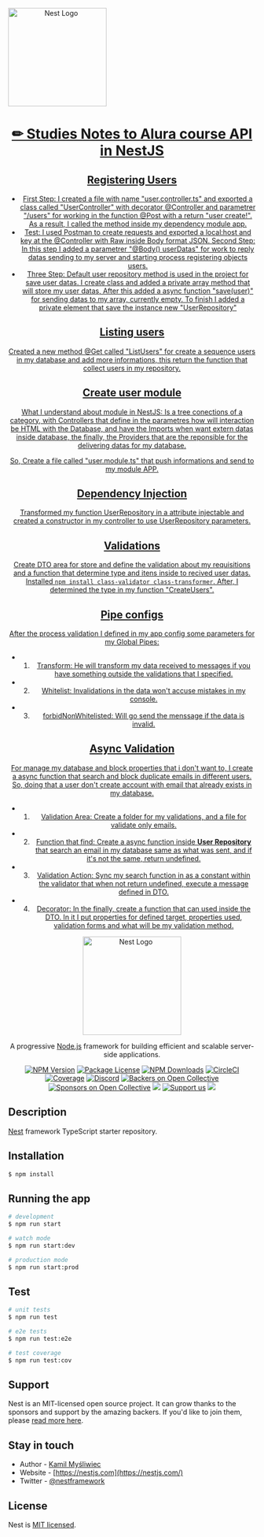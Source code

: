 <a href="https://github.com/AninhaPardini" align="center" target="blank" border-radius= "50px"><img src="https://avatars.githubusercontent.com/u/108814319?v=4" width="200" alt="Nest Logo" /><h1 align="center" display="block">✏ Studies Notes to Alura course API in NestJS</h1>

## Registering Users

- First Step: I created a file with name "user.controller.ts" and exported a class called "UserController" with decorator @Controller and parametrer "/users" for working in the function @Post with a return "user create!". As a result, I called the method inside my dependency module app.
- Test: I used Postman to create requests and exported a local:host and key at the @Controller with Raw inside Body format JSON.
  Second Step: In this step I added a parametrer "@Body() userDatas" for work to reply datas sending to my server and starting process registering objects users.
- Three Step: Default user repository method is used in the project for save user datas. I create class and added a private array method that will store my user datas, After this added a async function "save(user)" for sending datas to my array, currently empty. To finish I added a private element that save the instance new "UserRepository"

## Listing users

Created a new method @Get called "ListUsers" for create a sequence users in my database and add more informations, this return the function that collect users in my repository.

## Create user module

What I understand about module in NestJS: Is a tree conections of a category, with Controllers that define in the parametres how will interaction be HTML with the Database, and have the Imports when want extern datas inside database, the finally, the Providers that are the reponsible for the delivering datas for my database.

So, Create a file called "user.module.ts" that push informations and send to my module APP.

## Dependency Injection

Transformed my function UserRepository in a attribute injectable and created a constructor in my controller to use UserRepository parameters.

## Validations

Create DTO area for store and define the validation about my requisitions and a function that determine type and itens inside to recived user datas. Installed `npm install class-validator class-transformer`. After, I determined the type in my function "CreateUsers".

## Pipe configs

After the process validation I defined in my app config some parameters for my Global Pipes:

- 1. Transform: He will transform my data received to messages if you have something outside the validations that I specified.
- 2. Whitelist: Invalidations in the data won't accuse mistakes in my console.
- 3. forbidNonWhitelisted: Will go send the menssage if the data is invalid.

## Async Validation

For manage my database and block properties that i don't want to, I create a async function that search and block duplicate emails in different users. So, doing that a user don't create account with email that already exists in my database.

- 1. Validation Area: Create a folder for my validations, and a file for validate only emails.
- 2. Function that find: Create a async function inside <strong>User Repository</strong> that search an email in my database same as what was sent, and if it's not the same, return undefined.
- 3. Validation Action: Sync my search function in as a constant within the validator that when not return undefined, execute a message defined in DTO.
- 4. Decorator: In the finally, create a function that can used inside the DTO. In it I put properties for defined target, properties used, validation forms and what will be my validation method.

<p align="center">
  <a href="http://nestjs.com/" target="blank"><img src="https://nestjs.com/img/logo-small.svg" width="200" alt="Nest Logo" /></a>
</p>

[circleci-image]: https://img.shields.io/circleci/build/github/nestjs/nest/master?token=abc123def456
[circleci-url]: https://circleci.com/gh/nestjs/nest

  <p align="center">A progressive <a href="http://nodejs.org" target="_blank">Node.js</a> framework for building efficient and scalable server-side applications.</p>
    <p align="center">
<a href="https://www.npmjs.com/~nestjscore" target="_blank"><img src="https://img.shields.io/npm/v/@nestjs/core.svg" alt="NPM Version" /></a>
<a href="https://www.npmjs.com/~nestjscore" target="_blank"><img src="https://img.shields.io/npm/l/@nestjs/core.svg" alt="Package License" /></a>
<a href="https://www.npmjs.com/~nestjscore" target="_blank"><img src="https://img.shields.io/npm/dm/@nestjs/common.svg" alt="NPM Downloads" /></a>
<a href="https://circleci.com/gh/nestjs/nest" target="_blank"><img src="https://img.shields.io/circleci/build/github/nestjs/nest/master" alt="CircleCI" /></a>
<a href="https://coveralls.io/github/nestjs/nest?branch=master" target="_blank"><img src="https://coveralls.io/repos/github/nestjs/nest/badge.svg?branch=master#9" alt="Coverage" /></a>
<a href="https://discord.gg/G7Qnnhy" target="_blank"><img src="https://img.shields.io/badge/discord-online-brightgreen.svg" alt="Discord"/></a>
<a href="https://opencollective.com/nest#backer" target="_blank"><img src="https://opencollective.com/nest/backers/badge.svg" alt="Backers on Open Collective" /></a>
<a href="https://opencollective.com/nest#sponsor" target="_blank"><img src="https://opencollective.com/nest/sponsors/badge.svg" alt="Sponsors on Open Collective" /></a>
  <a href="https://paypal.me/kamilmysliwiec" target="_blank"><img src="https://img.shields.io/badge/Donate-PayPal-ff3f59.svg"/></a>
    <a href="https://opencollective.com/nest#sponsor"  target="_blank"><img src="https://img.shields.io/badge/Support%20us-Open%20Collective-41B883.svg" alt="Support us"></a>
  <a href="https://twitter.com/nestframework" target="_blank"><img src="https://img.shields.io/twitter/follow/nestframework.svg?style=social&label=Follow"></a>
</p>
  <!--[![Backers on Open Collective](https://opencollective.com/nest/backers/badge.svg)](https://opencollective.com/nest#backer)
  [![Sponsors on Open Collective](https://opencollective.com/nest/sponsors/badge.svg)](https://opencollective.com/nest#sponsor)-->

## Description

[Nest](https://github.com/nestjs/nest) framework TypeScript starter repository.

## Installation

```bash
$ npm install
```

## Running the app

```bash
# development
$ npm run start

# watch mode
$ npm run start:dev

# production mode
$ npm run start:prod
```

## Test

```bash
# unit tests
$ npm run test

# e2e tests
$ npm run test:e2e

# test coverage
$ npm run test:cov
```

## Support

Nest is an MIT-licensed open source project. It can grow thanks to the sponsors and support by the amazing backers. If you'd like to join them, please [read more here](https://docs.nestjs.com/support).

## Stay in touch

- Author - [Kamil Myśliwiec](https://kamilmysliwiec.com)
- Website - [https://nestjs.com](https://nestjs.com/)
- Twitter - [@nestframework](https://twitter.com/nestframework)

## License

Nest is [MIT licensed](LICENSE).
